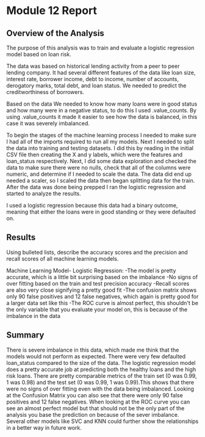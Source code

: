 # Module 12 Report 

## Overview of the Analysis

The purpose of this analysis was to train and evaluate a logistic regression model based on loan risk.

The data was based on historical lending activity from a peer to peer lending company. It had several different features of the data like loan size, interest rate, borrower income, debt to income, number of accounts, derogatory marks, total debt, and loan status. We needed to predict the creditworthiness of borrowers.

Based on the data We needed to know how many loans were in good status and how many were in a negative status, to do this I used .value_counts. By using .value_counts it made it easier to see how the data is balanced, in this case it was severely imbalanced. 

To begin the stages of the machine learning process I needed to make sure I had all of the imports required to run all my models. Next I needed to split the data into training and testing datasets. I did this by reading in the initial CSV file then creating the X and y labels, which were the features and loan_status respectively. Next, I did some data exploration and checked the data to make sure there were no nulls, check that all of the columns were numeric, and determine if I needed to scale the data. The data did end up needed a scaler, so I scaled the data then began splitting data for the train. After the data was done being prepped I ran the logistic regression and started to analyze the results.

I used a logistic regression because this data had a binary outcome, meaning that either the loans were in good standing or they were defaulted on. 

## Results

Using bulleted lists, describe the accuracy scores and the precision and recall scores of all machine learning models.

Machine Learning Model- Logistic Regression:
-The model is pretty accurate, which is a little bit surprising based on the imbalance
-No signs of over fitting based on the train and test precision accuracy
-Recall scores are also very close signifying a pretty good fit
-The confusion matrix shows only 90 false positives and 12 false negatives, which again is pretty good for a larger data set like this
-The ROC curve is almost perfect, this shouldn't be the only variable that you evaluate your model on, this is because of the imbalance in the data

## Summary

There is severe imbalance in this data, which made me think that the models would not perform as expected. There were very few defaulted loan_status compared to the size of the data. The logistic regression model does a pretty accurate job at predicting both the healthy loans and the high risk loans. There are pretty comparable metrics of the train set (0 was 0.99, 1 was 0.98) and the test set (0 was 0.99, 1 was 0.99).This shows that there were no signs of over fitting even with the data being imbalanced. Looking at the Confusion Matrix you can also see that there were only 90 false positives and 12 false negatives. When looking at the ROC curve you can see an almost perfect model but that should not be the only part of the analysis you base the prediction on because of the sever imbalance. Several other models like SVC and KNN could further show the relationships in a better way in future work.

